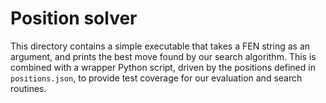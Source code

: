# Position solver

This directory contains a simple executable that takes a FEN string as an argument, and prints the best move found by our search algorithm. This is combined with a wrapper Python script, driven by the positions defined in `positions.json`, to provide test coverage for our evaluation and search routines.
